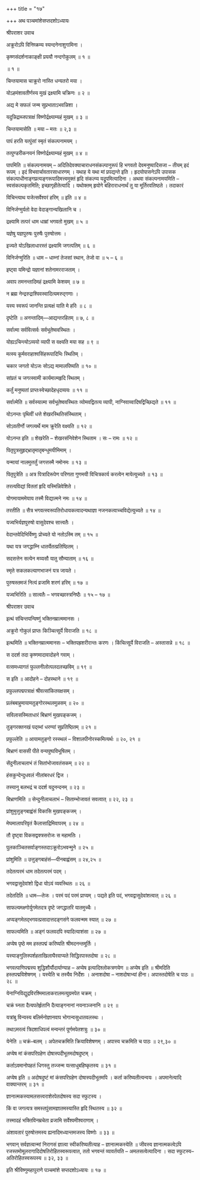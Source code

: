 +++
title = "१७"

+++
अथ पञ्चमांशेसप्तदशोऽध्यायः

श्रीपराशर उवाच

अक्रूरोऽपि विनिष्क्रम्य स्यन्दनेनाशुगामिना ।

कृष्णसंदर्शनाकाङ्क्षी प्रययौ नन्दगोकुलम् ॥ १ ॥

॥ १ ॥

चिन्तयामास चाक्रूरो नास्ति धन्यतरो मया ।

योऽहमंशावतीर्णस्य मुखं द्रक्ष्यामि चक्रिणः ॥ २ ॥

अद्य मे सफलं जन्म सुप्रभाताऽभवन्निशा ।

यदुन्निद्राब्जपत्राक्षं विष्णोर्द्रक्ष्याम्यहं मुखम् ॥ ३ ॥

चिन्तयामासेति ॥ मया – मत्तः ॥ २,३ ॥

पापं हरति यत्पुंसां स्मृतं संकल्पनामयम् ।

तत्पुण्डरीकनयनं विष्णोर्द्रक्ष्याम्यहं मुखम् ॥ ४ ॥

पापमिति ॥ संकल्पनामयम् – अदितिदेवक्याचाराधनसंकल्पानुरूपं हि भगवतो देवमनुष्यादिसजा – तीयम् इदं रूपम् । इदं विभवार्चावतारसाधारणम् । यथाह ये यथा मां प्रपद्यन्ते इति । हृदयोपासनेऽपि उपासक संकल्पाधीनाङ्गप्रत्यङ्गरूपादिमत्त्वमुक्तं हृदि संकल्प्य यद्रूपमित्यादिना । अथवा संकल्पनामयमिति – स्वसंकल्पकृतमिति; इच्छागृहीतेत्यादि । यथोक्तम् हृयोगे बहिराराधनार्थं तु या मूर्तिरवतिष्ठते । तदाकारं

विचिन्त्याथ यजेत्सर्वेश्वरं हरिम् ॥ इति ॥ ४ ॥

विनिर्जग्मुर्यतो वेदा वेदाङ्गान्यखिलानि च ।

द्रक्ष्यामि तत्परं धाम धाम्रां भगवतो मुखम् ॥ ५ ॥

यज्ञेषु यज्ञपुरुषः पुरुषैः पुरुषोत्तमः ।

इज्यते योऽखिलाधारस्तं द्रक्ष्यामि जगत्पतिम् ॥ ६ ॥

विनिर्जग्मुरिति ॥ धाम – धाम्नां तेजसां स्थान, तेजो वा ॥ ५ – ६ ॥

इष्ट्वा यमिन्द्रो यज्ञानां शतेनामरराजताम् ।

अवाप तमनन्तादिमहं द्रक्ष्यामि केशवम् ॥ ७ ॥

न ब्रह्म नेन्द्ररुद्राश्विवस्वादित्यमरुद्गणाः ।

यस्य स्वरूपं जानन्ति प्रत्यक्षं याति मे हरिः ॥ ८ ॥

दृष्टेति ॥ अनन्तादिम्—आद्यन्तरहितम् ॥ ७, ८ ॥

सर्वात्मा सर्ववित्सर्वः सर्वभूतेष्ववस्थितः ।

योह्यऽचिन्त्योऽव्ययो व्यापी स वक्ष्यति मया सह ॥ ९ ॥

मत्स्य कूर्मवराहाश्वसिंहरूपादिभिः स्थितिम् ।

चकार जगतो योऽजः सोऽद्य मामालपिष्यति ॥ १० ॥

सांप्रतं च जगत्स्वामी कार्यमात्महृदि स्थितम् ।

कर्तुं मनुष्यतां प्राप्तःस्वेच्छादेहधृदव्ययः ॥ ११ ॥

सर्वात्मेति ॥ सर्वस्यात्मा सर्वभूतेष्ववस्थितः व्योमवद्वितत्य व्यापी, नाग्निवाय्वादिषद्विच्छिद्यते ॥ ११ ॥

योऽनन्तः पृथिवीं धत्ते शेखरस्थितिसंस्थिताम् ।

सोऽवतीर्णो जगत्यर्थे माम क्रूरेति वक्ष्यति ॥ १२ ॥

योऽनन्त इति ॥ शेखरेति – शेखरसंनिवेशेन स्थिताम । सः – रामः ॥ १२ ॥

पितृपुत्रसुहृद्भ्रातृमातृबन्धुमयीमिमाम् ।

यन्मायां नालमुत्तर्तुं जगत्तस्मै नमोनमः ॥ १३ ॥

पितृपुत्रेति ॥ अत्र पित्रादिरूपेण परिणता गुणमयी विचित्रकार्य करत्वेन मायेत्युच्यते ॥ १३ ॥

तरत्यविद्यां विततां हृदि यस्मिन्निवेशिते ।

योगमायाममेयाय तस्मै विद्यात्मने नमः ॥ १४ ॥

तरतीति ॥ सैत्र भगवत्स्वरूपतिरोधायकत्वादन्यथाज्ञा नजनकत्वाच्चविद्येत्युच्यते ॥ १४ ॥

यज्वभिर्यज्ञपुरुषो वासुदेवश्च सात्त्वतैः ।

वेदान्तवेदिभिर्विष्णुः प्रोच्यते यो नतोऽस्मि तम् ॥ १५ ॥

यथा यत्र जगद्धाम्नि धातर्येतत्प्रतिष्ठितम् ।

सदसत्तेन सत्येन मय्यसौ यातु सौम्याताम् ॥ १६ ॥

स्मृते सकलकल्याणभाजनं यत्र जायते ।

पुरुषस्तमजं नित्यं व्रजामि शरणं हरिम् ॥ १७ ॥

यज्वभिरिति ॥ सात्वतैः – भगवच्छास्त्रनिष्ठैः ॥ १५ – १७ ॥

श्रीपराशर उवाच

इत्थं संचिन्तयन्विष्णुं भक्तिनम्रात्ममानसः ।

अक्रूरो गोकुलं प्राप्तः किञ्चित्सूर्ये विराजति ॥ १८ ॥

इत्थमिति ॥ भक्तिनम्रात्ममानसः – भक्तिपह्रशरीरान्तः करणः । किंचित्सूर्ये विराजति – अस्तासन्ने ॥ १८ ॥

स ददर्श तदा कृष्णमादावादोहने गवाम् ।

वत्समध्यागतं फुल्लनीलोत्पलदलच्छविम् ॥ १९ ॥

स इति ॥ आदोहने – दोहस्थाने ॥ १९ ॥

प्रफुल्लपद्मपत्राक्षं श्रीवत्सांकितवक्षसम् ।

प्रलंबबाहुमायामतुङ्गोरस्थलमुन्नसम् ॥ २० ॥

सविलासस्मिताधारं बिभ्राणं मुखपङ्कजम् ।

तुङ्गरक्तनखं पद्य्भां धरण्यां सुप्रतिष्ठितम् ॥ २१ ॥

प्रफुल्लेति ॥ आयामतुङ्गो रस्स्थलं – विशालपीनोरस्कमित्यर्थः ॥ २०, २१ ॥

बिभ्राणं वाससी पीते वन्यपुष्पविभूषितम् ।

सेंदुनीलाचलाभं तं सितांभोजावतंसकम् ॥ २२ ॥

हंसकुन्देन्दुधवलं नीलांबरधरं द्विज ।

तस्यानु बलभद्रं च ददर्श यदुनन्दनम् ॥ २३ ॥

बिभ्राणमिति ॥ सेन्दुनीलाचलाभं – सिताम्भोजावतं सवत्वात् ॥ २२, २३ ॥

प्रांशुमुत्तुङ्गबाह्वंसं विकासि मुखपङ्कजम् ।

मेघमालापरिवृतं कैलासाद्रिमिवापरम् ॥ २४ ॥

तौ दृष्ट्वा विकसद्वक्त्रसरोजः स महामतिः ।

पुलकाञ्चितसर्वाङ्गस्तदाऽक्रूरोऽभवन्मुने ॥ २५ ॥

प्रांशुमिति ॥ उत्तुङ्गबाहंसं—पीनबाह्वंसम् ॥ २४,२५ ॥

तदेतत्परमं धाम तदेतत्परमं पदम् ।

भगवद्वासुदेवांशो द्विधा योऽयं व्यवस्थितः ॥ २६ ॥

तदेतदिति ॥ धाम—तेजः । परमं पदं परमं प्राप्यम् । पद्यते इति पदं, भगवद्वासुदेवांशत्वात् ॥ २६ ॥

साफल्यमक्ष्णोर्युगमेतदत्र दृष्टे जगद्धातरि यातमुच्चैः ।

अप्यङ्गमेतद्भगवत्प्रसादात्तदङ्गसंगे फलवन्मम स्यात् ॥ २७ ॥

साफल्यमिति ॥ अङ्गं फलवदपि स्यादित्याशंसा ॥ २७ ॥

अप्येष पृष्ठे मम हस्तपद्मं करिष्यति श्रीमदनन्तमूर्तिः ।

यस्याङ्गुलिस्पर्शहताखिलाघैरवाप्यते सिद्धिरपास्तदोषा ॥ २८ ॥

भगवत्पाणिपद्मस्य शुद्धिशौर्यौदार्याण्याह – अप्येष इत्यादिश्लोकत्रणयेण ॥ अप्येष इति ॥ श्रीमदिति हस्तपद्मविशेषणम् । यस्येति च तस्यैव निर्देशः । अनाशदोषा – नाशदोषाभ्यां हीना। अपास्तदोषेति च पाठः ॥ २८ ॥

येनाग्निविद्युद्रविरश्मिमालाकरालमत्युग्रमपेत चक्रम् ।

चक्रं घ्नता दैत्यपतेर्हृतानि दैत्याङ्गनानां नयनाञ्जनानि ॥ २९ ॥

यत्रांबु विन्यस्य बलिर्मनोज्ञानवाप भोगान्वसुधातवलस्थः ।

तथाऽमरत्वं त्रिदशाधिपत्वं मन्वन्तरं पूर्णमपेतशत्रुः ॥ ३० ॥

येनेति ॥ चक्रं–बलम् । अपेतचक्रमिति क्रियाविशेषणम् । अपास्य चक्रमिति च पाठः ॥ २९,३० ॥

अप्येष मां कंसपरिग्रहेण दोषास्पदीभूतमदोषदुष्टम् ।

कर्ताऽवमानोपहतं धिगस्तु तज्जन्म यत्साधुबहिष्कृतस्य ॥ ३१ ॥

अप्येष इति ॥ अदोषदुष्टं मां कंसपरिग्रहेण दोषास्पदीभूतमपि । कर्ता करिष्यतीत्यन्वयः । अपमानेत्यादि वाक्यान्तरम् ॥ ३१ ॥

ज्ञानात्मकस्यामलसत्त्वराशेरपेतदोषस्य सदा स्फुटस्य ।

किं वा जगत्यत्र समस्तपुंसामज्ञातमस्यास्ति हृदि स्थितस्य ॥ ३२ ॥

तस्मादहं भक्तिविनम्रचेता व्रजामि सर्वेश्वमीश्वराणाम् ।

अंशावतारं पुरुषोत्तमस्य ह्यनादिमध्यान्तमजस्य विष्णोः ॥ ३३ ॥

भगवान् सर्वज्ञत्वान्मां निरागसं ज्ञात्वा स्वीकरिष्यतीत्याह – ज्ञानात्मकस्येति ॥ जीवस्य ज्ञानात्मकत्वेऽपि रजस्तमोमूलरागादिदोषतिरोहितस्वरूपत्वात, ततो भगवन्तं व्यावर्तयति – अमलसत्वेत्यादिना । सदा स्फुटस्य–अतिरोहितस्वरूपस्य ॥ ३२, ३३ ॥

इति श्रीविष्णुमहापुराणे पञ्चमांशे सप्तदशोऽध्यायः ॥ १७ ॥
